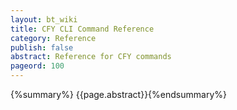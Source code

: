 ```yaml
---
layout: bt_wiki
title: CFY CLI Command Reference
category: Reference
publish: false
abstract: Reference for CFY commands
pageord: 100
--- 
```

{%summary%} {{page.abstract}}{%endsummary%}